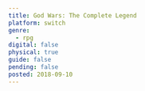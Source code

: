 ```yaml
---
title: God Wars: The Complete Legend
platform: switch
genre:
  - rpg
digital: false
physical: true
guide: false
pending: false
posted: 2018-09-10
---
```

